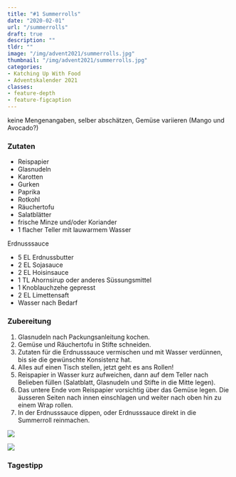 ```yaml
---
title: "#1 Summerrolls"
date: "2020-02-01"
url: "/summerrolls"
draft: true
description: ""
tldr: ""
image: "/img/advent2021/summerrolls.jpg"
thumbnail: "/img/advent2021/summerrolls.jpg"
categories:
- Katching Up With Food
- Adventskalender 2021
classes: 
- feature-depth
- feature-figcaption
---
```

keine Mengenangaben, selber abschätzen, Gemüse variieren (Mango und Avocado?)

<!--more-->

### Zutaten

- Reispapier
- Glasnudeln
- Karotten
- Gurken
- Paprika
- Rotkohl
- Räuchertofu
- Salatblätter
- frische Minze und/oder Koriander
- 1 flacher Teller mit lauwarmem Wasser

Erdnusssauce
- 5 EL Erdnussbutter
- 2 EL Sojasauce
- 2 EL Hoisinsauce
- 1 TL Ahornsirup oder anderes Süssungsmittel
- 1 Knoblauchzehe gepresst
- 2 EL Limettensaft
- Wasser nach Bedarf


### Zubereitung

1. Glasnudeln nach Packungsanleitung kochen.
2. Gemüse und Räuchertofu in Stifte schneiden.
3. Zutaten für die Erdnusssauce vermischen und mit Wasser verdünnen, bis sie die gewünschte Konsistenz hat. 
4. Alles auf einen Tisch stellen, jetzt geht es ans Rollen!
5. Reispapier in Wasser kurz aufweichen, dann auf dem Teller nach Belieben füllen (Salatblatt, Glasnudeln und Stifte in die Mitte legen). 
6. Das untere Ende vom Reispapier vorsichtig über das Gemüse legen. Die äusseren Seiten nach innen einschlagen und weiter nach oben hin zu einem Wrap rollen.
7. In der Erdnusssauce dippen, oder Erdnusssauce direkt in die Summerroll reinmachen.

![](/img/advent2021/summerrolls1.jpg)

![](/img/advent2021/summerrolls.jpg)

### Tagestipp